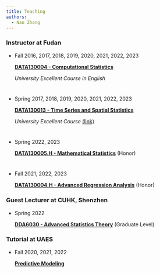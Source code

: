 ```yaml
---
title: Teaching
authors:
  - Nan Zhang
---
```


### Instructor at Fudan


- Fall 2016, 2017, 2018, 2019, 2020, 2021, 2022, 2023

    [**DATA130004 - Computational Statistics**]()

    *University Excellent Course in English*

# 

- Spring 2017, 2018, 2019, 2020, 2021, 2022, 2023

    [**DATA130013 - Time Series and Spatial Statistics**]()

    *University Excellent Course* [(link)](http://fdjpkc.fudan.edu.cn/201927/)

#

- Spring 2022, 2023

    [**DATA130005.H - Mathematical Statistics**]() (Honor)

#

- Fall 2021, 2022, 2023

    [**DATA130004.H - Advanced Regression Analysis**]() (Honor)


### Guest Lecturer at CUHK, Shenzhen

- Spring 2022

    [**DDA6030 - Advanced Statistics Theory**]() (Graduate Level)


### Tutorial at UAES

- Fall 2020, 2021, 2022

    [**Predictive Modeling**]()

